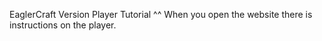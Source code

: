 EaglerCraft Version Player Tutorial ^^
 When you open the website there is instructions on the player.
